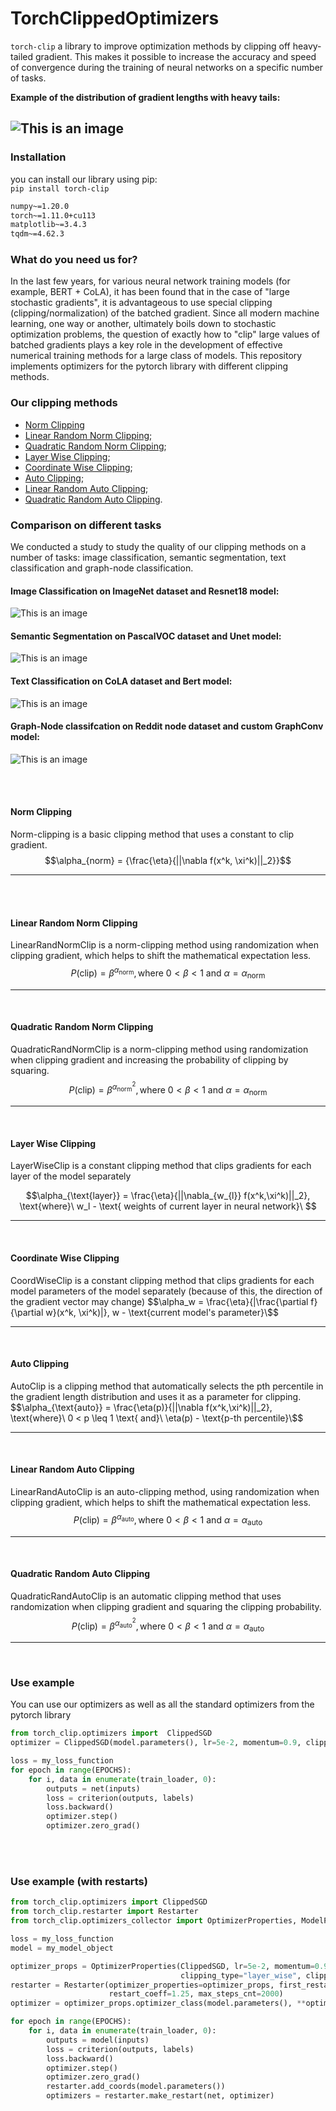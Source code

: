 # TorchClippedOptimizers


`torch-clip` a library to improve optimization methods by clipping off heavy-tailed gradient. This makes it possible to increase the accuracy and speed of convergence during the training of neural networks on a specific number of tasks.

**Example of the distribution of gradient lengths with heavy tails:**

![This is an image](readme_images/heavy_tail.jpg)
------------

### Installation
you can install our library using pip:  
`pip install torch-clip`  
```requirements.txt
numpy~=1.20.0
torch~=1.11.0+cu113
matplotlib~=3.4.3
tqdm~=4.62.3
```

### What do you need us for?
In the last few years, for various neural network training models (for example, BERT + CoLA), it has been found that in the case of "large stochastic gradients", it is advantageous to use special clipping (clipping/normalization) of the batched gradient. Since all modern machine learning, one way or another, ultimately boils down to stochastic optimization problems, the question of exactly how to "clip" large values of batched gradients plays a key role in the development of effective numerical training methods for a large class of models. This repository implements optimizers for the pytorch library with different clipping methods.


### Our clipping methods

+ [Norm Clipping](#NormClip)
+ [Linear Random Norm Clipping](#LinearRandNormClip);  
+ [Quadratic Random Norm Clipping](#QuadraticRandNormClip);  
+ [Layer Wise Clipping](#LayerWiseClip);  
+ [Coordinate Wise Clipping](#CoordWiseClip);  
+ [Auto Clipping](#AutoClip);  
+ [Linear Random Auto Clipping](#LinearRandAutoClip);  
+ [Quadratic Random Auto Clipping](#QuadraticRandAutoClip).


### Comparison on different tasks
We conducted a study to study the quality of our clipping methods on a number of tasks: image classification, semantic segmentation, text classification and graph-node classification.  
#### Image Classification on ImageNet dataset and Resnet18 model:  
![This is an image](readme_images/image-classification.png) 
#### Semantic Segmentation on PascalVOC dataset and Unet model:  
![This is an image](readme_images/semnatic-segmentation.png) 
#### Text Classification on CoLA dataset and Bert model:  
![This is an image](readme_images/text-classification.jpg) 
#### Graph-Node classifcation on Reddit node dataset and custom GraphConv model:  
![This is an image](readme_images/graph-node-classification.jpg) 

<br>
<br>

#### <a name="NormClip"></a> Norm Clipping
Norm-clipping is a basic clipping method that uses a constant to clip gradient.
$$\alpha_{norm} = {\frac{\eta}{||\nabla f(x^k, \xi^k)||_2}}$$

-----------
<br>
<br>

#### <a name="LinearRandNormClip"></a> Linear Random Norm Clipping
LinearRandNormClip is a norm-clipping method using randomization when clipping gradient, which helps to shift the mathematical expectation less.
$$P(\text{clip})=\beta^{\alpha_{\text{norm}}}, \text{where}\ 0<\beta<1 \text{ and}\ \alpha = \alpha_{\text{norm}}$$

-----------
<br>

#### <a name="QuadraticRandNormClip"></a>	Quadratic Random Norm Clipping
QuadraticRandNormClip is a norm-clipping method using randomization when clipping gradient and increasing the probability of clipping by squaring.
$$P(\text{clip})=\beta^{\alpha_{\text{norm}}^2},\text{where}\ 0<\beta<1 \text{ and}\ \alpha = \alpha_{\text{norm}}$$

-----------
<br>

#### <a name="LayerWiseClip"></a>	Layer Wise Clipping
LayerWiseClip is a constant clipping method that clips gradients for each layer of the model separately

$$\alpha_{\text{layer}} = \frac{\eta}{||\nabla_{w_{l}} f(x^k,\xi^k)||_2}, \text{where}\ w_l - \text{ weights of current layer in neural network}\ $$

-----------
<br>

#### <a name="CoordWiseClip"></a>	Coordinate Wise Clipping
CoordWiseClip is a constant clipping method that clips gradients for each model parameters of the model separately (because of this, the direction of the gradient vector may change)
$$\alpha_w = \frac{\eta}{|\frac{\partial f}{\partial w}(x^k, \xi^k)|},  w - \text{current model's parameter}\$$

-----------
<br>

#### <a name="AutoClip"></a>	Auto Clipping
AutoClip is a clipping method that automatically selects the pth percentile in the gradient length distribution and uses it as a parameter for clipping.
$$\alpha_{\text{auto}} = \frac{\eta(p)}{||\nabla f(x^k,\xi^k)||_2}, \text{where}\  0 < p \leq 1 \text{ and}\ \eta(p) - \text{p-th percentile}\$$

-----------
<br>

#### <a name="LinearRandAutoClip"></a>	Linear Random Auto Clipping
LinearRandAutoClip is an auto-clipping method, using randomization when clipping gradient, which helps to shift the mathematical expectation less.
$$P(\text{clip})=\beta^{\alpha_{\text{auto}}}, \text{where}\ 0<\beta<1 \text{ and}\ \alpha = \alpha_{\text{auto}} $$

-----------
<br>

#### <a name="QuadraticRandAutoClip"></a>	Quadratic Random Auto Clipping
QuadraticRandAutoClip is an automatic clipping method that uses randomization when clipping gradient and squaring the clipping probability.
$$P(\text{clip})=\beta^{\alpha_{\text{auto}}^2}, \text{where}\ 0<\beta<1 \text{ and}\ \alpha = \alpha_{\text{auto}}$$

-----------
<br>

### Use example  
You can use our optimizers as well as all the standard optimizers from the pytorch library  
```python
from torch_clip.optimizers import  ClippedSGD
optimizer = ClippedSGD(model.parameters(), lr=5e-2, momentum=0.9, clipping_type="layer_wise", clipping_level=1)

loss = my_loss_function
for epoch in range(EPOCHS):
    for i, data in enumerate(train_loader, 0):
        outputs = net(inputs)
        loss = criterion(outputs, labels)
        loss.backward()
        optimizer.step()
        optimizer.zero_grad()
```

<br>
<br>

### Use example (with restarts)

```python
from torch_clip.optimizers import ClippedSGD
from torch_clip.restarter import Restarter
from torch_clip.optimizers_collector import OptimizerProperties, ModelProperties, RestartProperties

loss = my_loss_function
model = my_model_object

optimizer_props = OptimizerProperties(ClippedSGD, lr=5e-2, momentum=0.9, 
                                      clipping_type="layer_wise", clipping_level=1)
restarter = Restarter(optimizer_properties=optimizer_props, first_restart_steps_cnt=50,
                      restart_coeff=1.25, max_steps_cnt=2000)
optimizer = optimizer_props.optimizer_class(model.parameters(), **optimizer_props.optimizer_kwargs)

for epoch in range(EPOCHS):
    for i, data in enumerate(train_loader, 0):
        outputs = model(inputs)
        loss = criterion(outputs, labels)
        loss.backward()
        optimizer.step()
        optimizer.zero_grad()
        restarter.add_coords(model.parameters())
        optimizers = restarter.make_restart(net, optimizer)
```
